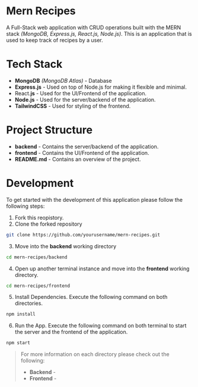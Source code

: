 # Mern Recipes

A Full-Stack web application with CRUD operations built with the MERN stack *(MongoDB, Express.js, React.js, Node.js)*. This is an application that is used to keep track of recipes by a user.

# Tech Stack

- **MongoDB** *(MongoDB Atlas)* - Database
- **Express.js** - Used on top of Node.js for making it flexible and minimal.
- React.**js** - Used for the UI/Frontend of the application.
- **Node.js** - Used for the server/backend of the application.
- **TailwindCSS** - Used for styling of the frontend.

# Project Structure

- **backend** - Contains the server/backend of the application.
- **frontend** - Contains the UI/Frontend of the application.
- **README.md** - Contains an overview of the project.

# Development

To get started with the development of this application please follow the following steps:

1. Fork this reopistory.
2. Clone the forked repository
```sh
git clone https://github.com/yourusername/mern-recipes.git
```
3. Move into the **backend** working directory
```sh
cd mern-recipes/backend
```
4. Open up another terminal instance and move into the **frontend** working directory.
```sh
cd mern-recipes/frontend
```
5. Install Dependencies. Execute the following command on both directories.
```sh
npm install
```
6. Run the App. Execute the following command on both terminal to start the server and the frontend of the application.
```sh
npm start
```

> For more information on each directory please check out the following:
> - **Backend** - 
> - **Frontend** - 